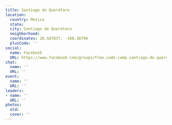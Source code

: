 ```yaml
---
title: Santiago de Querétaro
location:
  country: Mexico
  state: 
  city: Santiago de Querétaro
  neighborhood: 
  coordinates: 20.587837, -100.38799
  plusCode: ''
social:
  name: Facebook
  URL: https://www.facebook.com/groups/free.code.camp.santiago.de.queretaro
chat:
  name: ''
  URL: ''
event:
  name: ''
  URL: ''
leaders:
- name: ''
  URL: ''
photos:
  old: 
  cover: ''
---
```

